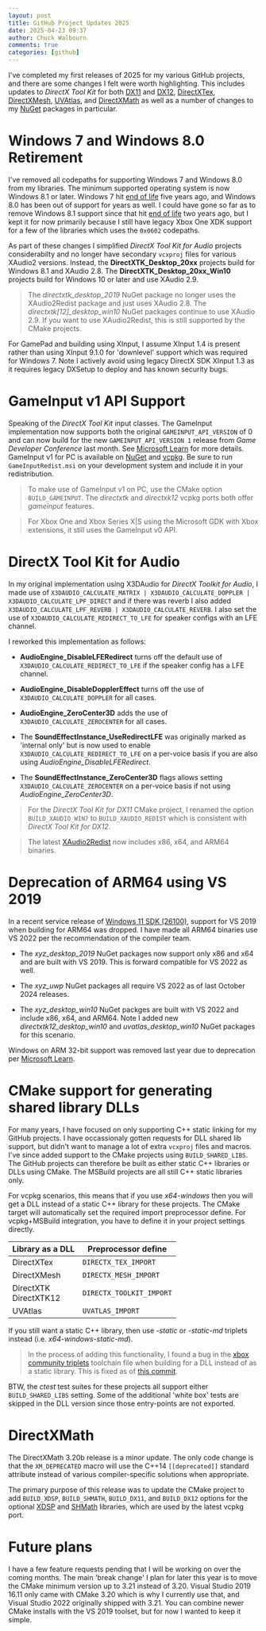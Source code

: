 ```yaml
---
layout: post
title: GitHub Project Updates 2025
date: 2025-04-23 09:37
author: Chuck Walbourn
comments: true
categories: [github]
---
```



I've completed my first releases of 2025 for my various GitHub projects, and there are some changes I felt were worth highlighting. This includes updates to _DirectX Tool Kit_ for both [DX11](https://github.com/microsoft/DirectXTK/releases/tag/mar2025) and [DX12](https://github.com/microsoft/DirectXTK12/releases/tag/mar2025), [DirectXTex](https://github.com/microsoft/DirectXTex/releases/tag/mar2025), [DirectXMesh](https://github.com/microsoft/DirectXMesh/releases/tag/mar2025), [UVAtlas](https://github.com/microsoft/UVAtlas/releases/tag/mar2025), and [DirectXMath](https://github.com/microsoft/DirectXMath/releases/tag/apr2025) as well as a number of changes to my [NuGet](https://docs.microsoft.com/en-us/nuget/what-is-nuget) packages in particular.

<!--more-->

# Windows 7 and Windows 8.0 Retirement

I've removed all codepaths for supporting Windows 7 and Windows 8.0 from my libraries. The minimum supported operating system is now Windows 8.1 or later. Windows 7 hit [end of life](https://walbourn.github.io/twilight-for-windows-7/) five years ago, and Windows 8.0 has been out of support for years as well. I could have gone so far as to remove Windows 8.1 support since that hit [end of life](https://walbourn.github.io/windows-8.x-now-out-of-support/) two years ago, but I kept it for now primarily because I still have legacy Xbox One XDK support for a few of the libraries which uses the `0x0602` codepaths.

As part of these changes I simplified *DirectX Tool Kit for Audio* projects considerabilty and no longer have secondary `vcxproj` files for various XAudio2 versions. Instead, the **DirectXTK_Desktop_20xx** projects build for Windows 8.1 and XAudio 2.8. The **DirectXTK_Desktop_20xx_Win10** projects build for Windows 10 or later and use XAudio 2.9.

> The *directxtk_desktop_2019* NuGet package no longer uses the XAudio2Redist package and just uses XAudio 2.8. The *directxtk\[12\]_desktop_win10* NuGet packages continue to use XAudio 2.9. If you want to use XAudio2Redist, this is still supported by the CMake projects.

For GamePad and building using XInput, I assume XInput 1.4 is present rather than using XInput 9.1.0 for 'downlevel' support which was required for Windows 7. Note I actively avoid using legacy DirectX SDK XInput 1.3 as it requires legacy DXSetup to deploy and has known security bugs.

# GameInput v1 API Support

Speaking of the *DirectX Tool Kit* input classes. The GameInput implementation now supports both the original `GAMEINPUT_API_VERSION` of 0 and can now build for the new `GAMEINPUT_API_VERSION 1` release from *Game Developer Conference* last month. See [Microsoft Learn](https://learn.microsoft.com/gaming/gdk/_content/gc/input/overviews/input-versioning) for more details. GameInput v1 for PC is available on [NuGet](https://www.nuget.org/packages/Microsoft.GameInput) and [vcpkg](https://github.com/microsoft/vcpkg/tree/master/ports/gameinput). Be sure to run `GameInputRedist.msi` on your development system and include it in your redistribution.

> To make use of GameInput v1 on PC, use the CMake option ``BUILD_GAMEINPUT``. The *directxtk* and *directxk12* vcpkg ports both offer *gameinput* features.

> For Xbox One and Xbox Series X\|S using the Microsoft GDK with Xbox extensions, it still uses the GameInput v0 API.

# DirectX Tool Kit for Audio

In my original implementation using X3DAudio for *DirectX Toolkit for Audio*, I made use of `X3DAUDIO_CALCULATE_MATRIX | X3DAUDIO_CALCULATE_DOPPLER | X3DAUDIO_CALCULATE_LPF_DIRECT` and if there was reverb I also added `X3DAUDIO_CALCULATE_LPF_REVERB | X3DAUDIO_CALCULATE_REVERB`. I also set the use of `X3DAUDIO_CALCULATE_REDIRECT_TO_LFE` for speaker configs with an LFE channel.

I reworked this implementation as follows:

* **AudioEngine_DisableLFERedirect** turns off the default use of `X3DAUDIO_CALCULATE_REDIRECT_TO_LFE` if the speaker config has a LFE channel.

* **AudioEngine_DisableDopplerEffect** turns off the use of `X3DAUDIO_CALCULATE_DOPPLER` for all cases.

* **AudioEngine_ZeroCenter3D** adds the use of `X3DAUDIO_CALCULATE_ZEROCENTER` for all cases.

* The **SoundEffectInstance_UseRedirectLFE** was originally marked as 'internal only' but is now used to enable `X3DAUDIO_CALCULATE_REDIRECT_TO_LFE` on a per-voice basis if you are also using *AudioEngine_DisableLFERedirect*.

* The **SoundEffectInstance_ZeroCenter3D** flags allows setting `X3DAUDIO_CALCULATE_ZEROCENTER` on a per-voice basis if not using *AudioEngine_ZeroCenter3D*.

> For the *DirectX Tool Kit for DX11* CMake project, I renamed the option `BUILD_XAUDIO_WIN7` to `BUILD_XAUDIO_REDIST` which is consistent with *DirectX Tool Kit for DX12*.

> The latest [XAudio2Redist](https://aka.ms/XAudio2Redist) now includes x86, x64, and ARM64 binaries.

# Deprecation of ARM64 using VS 2019

In a recent service release of [Windows 11 SDK (26100)](https://walbourn.github.io/windows-sdk-for-windows-11,-version-24h2/), support for VS 2019 when building for ARM64 was dropped. I have made all ARM64 binaries use VS 2022 per the recommendation of the compiler team.

* The *xyz_desktop_2019* NuGet packages now support only x86 and x64 and are built with VS 2019. This is forward compatible for VS 2022 as well.

* The *xyz_uwp* NuGet packages all require VS 2022 as of last October 2024 releases.

* The *xyz_desktop_win10* NuGet packges are built with VS 2022 and include x86, x64, and ARM64. Note I added new *directxtk12_desktop_win10* and *uvatlas_desktop_win10* NuGet packages for this scenario.

Windows on ARM 32-bit support was removed last year due to deprecation per [Microsoft Learn](https://learn.microsoft.com/windows/arm/arm32-to-arm64).

# CMake support for generating shared library DLLs

For many years, I have focused on only supporting C++ static linking for my GitHub projects. I have occassionaly gotten requests for DLL shared lib support, but didn't want to manage a lot of extra `vcxproj` files and macros. I've since added support to the CMake projects using `BUILD_SHARED_LIBS`. The GitHub projects can therefore be built as either static C++ libraries or DLLs using CMake. The MSBuild projects are all still C++ static libraries only.

For vcpkg scenarios, this means that if you use *x64-windows* then you will get a DLL instead of a static C++ library for these projects. The CMake target will automatically set the required import preprocessor define. For vcpkg+MSBuild integration, you have to define it in your project settings directly.

|Library as a DLL|Preprocessor define|
|---|---|
|DirectXTex|<code>DIRECTX_TEX_IMPORT</code>|
|DirectXMesh|<code>DIRECTX_MESH_IMPORT</code>|
|DirectXTK<br />DirectXTK12|<code>DIRECTX_TOOLKIT_IMPORT</code>|
|UVAtlas|<code>UVATLAS_IMPORT</code>|

If you still want a static C++ library, then use *-static* or *-static-md* triplets instead (i.e. *x64-windows-static-md*).

> In the process of adding this functionality, I found a bug in the [xbox community triplets](https://walbourn.github.io/vcpkg-now-supports-targeting-xbox/) toolchain file when building for a DLL instead of as a static library. This is fixed as of [this commit](https://github.com/microsoft/vcpkg/commit/20224c957c951946400d69c8a2891f31dfbce2cf).

BTW, the *ctest* test suites for these projects all support either `BUILD_SHARED_LIBS` setting. Some of the additional 'white box' tests are skipped in the DLL version since those entry-points are not exported.

# DirectXMath

The DirectXMath 3.20b release is a minor update. The only code change is that the `XM_DEPRECATED` macro will use the C++14 ``[[deprecated]]`` standard attribute instead of various compiler-specific solutions when appropriate.

The primary purpose of this release was to update the CMake project to add ``BUILD_XDSP``, ``BUILD_SHMATH``, ``BUILD_DX11``, and ``BUILD_DX12`` options for the optional [XDSP](https://walbourn.github.io/xdsp-h-digital-signal-processing-helper-functions/) and [SHMath](https://walbourn.github.io/spherical-harmonics-math/) libraries, which are used by the latest vcpkg port.

# Future plans

I have a few feature requests pending that I will be working on over the coming months. The main 'break change' I plan for later this year is to move the CMake minimum version up to 3.21 instead of 3.20. Visual Studio 2019 16.11 only came with CMake 3.20 which is why I currently use that, and Visual Studio 2022 originally shipped with 3.21. You can combine newer CMake installs with the VS 2019 toolset, but for now I wanted to keep it simple.
